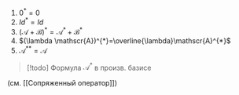 1. $0^{*}=0$
2. $Id^{*}=Id$
3. $(\mathscr{A}+\mathscr{B})^{*}=\mathscr{A}^{*}+\mathscr{B}^{*}$
4. $(\lambda \mathscr{A})^{*}=\overline{\lambda}\mathscr{A}^{*}$
5. $\mathscr{A}^{**}=\mathscr{A}$

>[!todo] Формула $\mathscr{A}^{*}$  в произв. базисе

(см. [[Сопряженный оператор]])